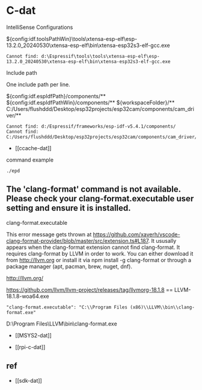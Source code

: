 
# C-dat


IntelliSense Configurations

${config:idf.toolsPathWin}\tools\xtensa-esp-elf\esp-13.2.0_20240530\xtensa-esp-elf\bin\xtensa-esp32s3-elf-gcc.exe

    Cannot find: d:\Espressif\tools\tools\xtensa-esp-elf\esp-13.2.0_20240530\xtensa-esp-elf\bin\xtensa-esp32s3-elf-gcc.exe

Include path

One include path per line.

${config:idf.espIdfPath}/components/**
${config:idf.espIdfPathWin}/components/**
${workspaceFolder}/**
C:/Users/flushddd/Desktop/esp32projects/esp32cam/components/cam_driver/**

    Cannot find: d:/Espressif/frameworks/esp-idf-v5.4.1/components/
    Cannot find: C:/Users/flushddd/Desktop/esp32projects/esp32cam/components/cam_driver/


- [[ccache-dat]]

command example 

    ./epd


## The 'clang-format' command is not available. Please check your clang-format.executable user setting and ensure it is installed.

clang-format.executable

This error message gets thrown at https://github.com/xaverh/vscode-clang-format-provider/blob/master/src/extension.ts#L187. It ususally appears when the clang-format extension cannot find clang-format.
It requires clang-format by LLVM in order to work. You can either download it from http://llvm.org or install it via npm install -g clang-format or through a package manager (apt, pacman, brew, nuget, dnf).

http://llvm.org/

https://github.com/llvm/llvm-project/releases/tag/llvmorg-18.1.8 == LLVM-18.1.8-woa64.exe

    "clang-format.executable": "C:\\Program Files (x86)\\LLVM\\bin\\clang-format.exe"

D:\Program Files\LLVM\bin\clang-format.exe

- [[MSYS2-dat]]

- [[rpi-c-dat]]

## ref 

- [[sdk-dat]]